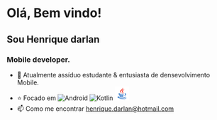
 # Olá, Bem vindo! 
 ## Sou Henrique darlan</h1>

 
### Mobile developer.
 
- :briefcase: Atualmente assíduo estudante & entusiasta de densevolvimento Mobile.
- :star: Focado em ![Android](https://img.shields.io/badge/-Android-black?style=flat-square&logo=android)  ![Kotlin](https://img.shields.io/badge/-Kotlin-black?style=flat-square&logo=kotlin) ![Java](java.png) 
- 📫 Como me encontrar henrique.darlan@hotmail.com
